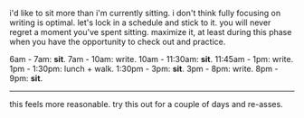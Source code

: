 i'd like to sit more than i'm currently sitting. i don't think fully focusing on writing is optimal. let's lock in a schedule and stick to it. you will never regret a moment you've spent sitting. maximize it, at least during this phase when you have the opportunity to check out and practice.

6am - 7am: **sit**.
7am - 10am: write.
10am - 11:30am: **sit**.
11:45am - 1pm: write.
1pm - 1:30pm: lunch + walk.
1:30pm - 3pm: **sit**.
3pm - 8pm: write.
8pm - 9pm: **sit**.

---
this feels more reasonable. try this out for a couple of days and re-asses.





